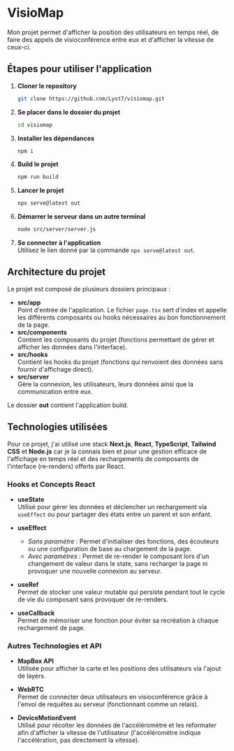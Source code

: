 # VisioMap

Mon projet permet d'afficher la position des utilisateurs en temps réel, de faire des appels de visioconférence entre eux et d'afficher la vitesse de ceux-ci.

## Étapes pour utiliser l'application

1. **Cloner le repository**

   ```bash
   git clone https://github.com/Lyot7/visiomap.git
   ```

2. **Se placer dans le dossier du projet**

   ```bash
   cd visiomap
   ```

3. **Installer les dépendances**

   ```bash
   npm i
   ```

4. **Build le projet**

   ```bash
   npm run build
   ```

5. **Lancer le projet**

   ```bash
   npx serve@latest out
   ```

6. **Démarrer le serveur dans un autre terminal**

   ```bash
   node src/server/server.js
   ```

7. **Se connecter à l'application**  
   Utilisez le lien donné par la commande `npx serve@latest out`.

## Architecture du projet

Le projet est composé de plusieurs dossiers principaux :

- **src/app**  
  Point d'entrée de l'application. Le fichier `page.tsx` sert d'index et appelle les différents composants ou hooks nécessaires au bon fonctionnement de la page.
- **src/components**  
  Contient les composants du projet (fonctions permettant de gérer et afficher les données dans l'interface).
- **src/hooks**  
  Contient les hooks du projet (fonctions qui renvoient des données sans fournir d'affichage direct).
- **src/server**  
  Gère la connexion, les utilisateurs, leurs données ainsi que la communication entre eux.

Le dossier **out** contient l'application build.

## Technologies utilisées

Pour ce projet, j'ai utilisé une stack **Next.js**, **React**, **TypeScript**, **Tailwind CSS** et **Node.js** car je la connais bien et pour une gestion efficace de l'affichage en temps réel et des rechargements de composants de l'interface (re-renders) offerts par React.

### Hooks et Concepts React

- **useState**  
  Utilisé pour gérer les données et déclencher un rechargement via `useEffect` ou pour partager des états entre un parent et son enfant.

- **useEffect**

  - _Sans paramètre_ : Permet d'initialiser des fonctions, des écouteurs ou une configuration de base au chargement de la page.
  - _Avec paramètres_ : Permet de re-render le composant lors d'un changement de valeur dans le state, sans recharger la page ni provoquer une nouvelle connexion au serveur.

- **useRef**  
  Permet de stocker une valeur mutable qui persiste pendant tout le cycle de vie du composant sans provoquer de re-renders.

- **useCallback**  
  Permet de mémoriser une fonction pour éviter sa recréation à chaque rechargement de page.

### Autres Technologies et API

- **MapBox API**  
  Utilisée pour afficher la carte et les positions des utilisateurs via l'ajout de layers.

- **WebRTC**  
  Permet de connecter deux utilisateurs en visioconférence grâce à l'envoi de requêtes au serveur (fonctionnant comme un relais).

- **DeviceMotionEvent**  
  Utilisé pour récolter les données de l'accéléromètre et les reformater afin d'afficher la vitesse de l'utilisateur (l'accéléromètre indique l'accélération, pas directement la vitesse).
